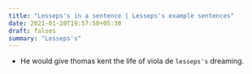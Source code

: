 ```yaml
---
title: "Lesseps's in a sentence | Lesseps's example sentences"
date: 2021-01-20T19:57:50+05:30
draft: falses
summary: "Lesseps's"
---
```

- He would give thomas kent the life of viola de `lesseps's` dreaming.
                 
